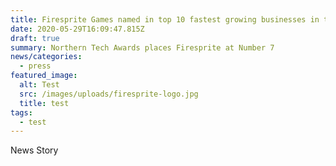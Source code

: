 ```yaml
---
title: Firesprite Games named in top 10 fastest growing businesses in the North West
date: 2020-05-29T16:09:47.815Z
draft: true
summary: Northern Tech Awards places Firesprite at Number 7
news/categories:
  - press
featured_image:
  alt: Test
  src: /images/uploads/firesprite-logo.jpg
  title: test
tags:
  - test
---
```

News Story
